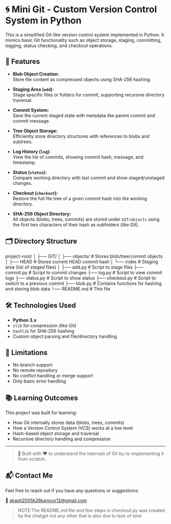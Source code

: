 # 🌀 Mini Git - Custom Version Control System in Python

This is a simplified Git-like version control system implemented in Python. It mimics basic Git functionality such as object storage, staging, committing, logging, status checking, and checkout operations.

## 🚀 Features

- **Blob Object Creation:**  
  Store file content as compressed objects using SHA-256 hashing.

- **Staging Area (`add`):**  
  Stage specific files or folders for commit, supporting recursive directory traversal.

- **Commit System:**  
  Save the current staged state with metadata like parent commit and commit message.

- **Tree Object Storage:**  
  Efficiently store directory structures with references to blobs and subtrees.

- **Log History (`log`):**  
  View the list of commits, showing commit hash, message, and timestamp.

- **Status (`status`):**  
  Compare working directory with last commit and show staged/unstaged changes.

- **Checkout (`checkout`):**  
  Restore the full file tree of a given commit hash into the working directory.

- **SHA-256 Object Directory:**  
  All objects (blobs, trees, commits) are stored under `GIT/objects` using the first two characters of their hash as subfolders (like Git).

## 🗂️ Directory Structure

project-root/
│
├── GIT/
│ ├── objects/ # Stores blob/tree/commit objects
│ ├── HEAD # Stores current HEAD commit hash
│ └── index # Staging area (list of staged files)
│
├── add.py # Script to stage files
├── commit.py # Script to commit changes
├── log.py # Script to view commit logs
├── status.py # Script to show status
├── checkout.py # Script to switch to a previous commit
├── blob.py # Contains functions for hashing and storing blob data
└── README.md # This file

## 🛠️ Technologies Used

- **Python 3.x**
- `zlib` for compression (like Git)
- `hashlib` for SHA-256 hashing
- Custom object parsing and file/directory handling

## 📌 Limitations

- No branch support
- No remote repository
- No conflict handling or merge support
- Only basic error handling

## 📚 Learning Outcomes

This project was built for learning:

- How Git internally stores data (blobs, trees, commits)
- How a Version Control System (VCS) works at a low level
- Hash-based object storage and traversal
- Recursive directory handling and compression

---

> 🧠 Built with ❤️ to understand the internals of Git by re-implementing it from scratch.

## 📬 Contact Me

Feel free to reach out if you have any questions or suggestions:

📧 [akash2005k26kaniyur12@gmail.com](mailto:akash2005k26kaniyur12@gmail.com)


>NOTE:The README.md file and few steps in checkout.py was created by the chatgpt not any other that is also due to lack of time
